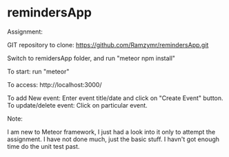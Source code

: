 # remindersApp
Assignment:


GIT repository to clone: https://github.com/Ramzymr/remindersApp.git

Switch to remidersApp folder, and run "meteor npm install"

To start: run "meteor"

To access:  http://localhost:3000/

To add New event: Enter event title/date and click on "Create Event" button.
To update/delete event: Click on particular event.

Note:

I am new to Meteor framework, I just had a look into it only to attempt the assignment. I have not done much, just the basic stuff. I havn't got enough time do the unit test past.
